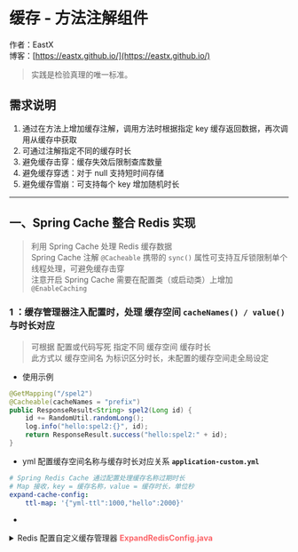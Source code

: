 # 缓存 - 方法注解组件

作者：EastX
<br/>博客：[https://eastx.github.io/](https://eastx.github.io/)

> 实践是检验真理的唯一标准。


## 需求说明

1. 通过在方法上增加缓存注解，调用方法时根据指定 key 缓存返回数据，再次调用从缓存中获取
2. 可通过注解指定不同的缓存时长
3. 避免缓存击穿：缓存失效后限制查库数量
4. 避免缓存穿透：对于 null 支持短时间存储
5. 避免缓存雪崩：可支持每个 key 增加随机时长

---

## 一、Spring Cache 整合 Redis 实现
> 利用 Spring Cache 处理 Redis 缓存数据
> <br> Spring Cache 注解 `@Cacheable` 携带的 `sync()` 属性可支持互斥锁限制单个线程处理，可避免缓存击穿
> <br> 注意开启 Spring Cache 需要在配置类（或启动类）上增加 `@EnableCaching`

### 1 ：缓存管理器注入配置时，处理 缓存空间 `cacheNames() / value()` 与时长对应
> 可根据 配置或代码写死 指定不同 缓存空间 缓存时长
> <br> 此方式以 缓存空间名 为标识区分时长，未配置的缓存空间走全局设定
- 使用示例
```java
@GetMapping("/spel2")
@Cacheable(cacheNames = "prefix")
public ResponseResult<String> spel2(Long id) {
    id += RandomUtil.randomLong();
    log.info("hello:spel2:{}", id);
    return ResponseResult.success("hello:spel2:" + id);
}
```
- yml 配置缓存空间名称与缓存时长对应关系 **`application-custom.yml`**
```yml
# Spring Redis Cache 通过配置处理缓存名称过期时长
# Map 接收，key = 缓存名称，value = 缓存时长，单位秒
expand-cache-config:
    ttl-map: '{"yml-ttl":1000,"hello":2000}'
```
- 
<details>
    <summary title="点击查看代码">Redis 配置自定义缓存管理器 <b><font color="#fc6469">ExpandRedisConfig.java</font></b> </summary>

    ```java
// 引入配置
@Value("#{${expand-cache-config.ttl-map:null}}")
private Map<String, Long> ttlMap;
// 注入缓存管理器及处理配置中的缓存时长
@Bean(BEAN_REDIS_CACHE_MANAGER)
public RedisCacheManager expandRedisCacheManager(RedisConnectionFactory factory) {
    /*
        使用 Jackson 作为值序列化处理器
        FastJson 存在部分转换问题如：Set 存储后因为没有对应的类型保存无法转换为 JSONArray（实现 List ） 导致失败
    */
    ObjectMapper om = JsonUtil.createJacksonObjectMapper();
    GenericJackson2JsonRedisSerializer valueSerializer = new GenericJackson2JsonRedisSerializer(om);

    // 配置key、value 序列化（解决乱码的问题）
    RedisCacheConfiguration config = RedisCacheConfiguration.defaultCacheConfig()
            // key 使用 string 序列化方式
            .serializeKeysWith(RedisSerializationContext.SerializationPair.fromSerializer(StringRedisSerializer.UTF_8))
            // value 使用 jackson 序列化方式
            .serializeValuesWith(RedisSerializationContext.SerializationPair.fromSerializer(valueSerializer))
            // 配置缓存空间名称前缀
            .prefixCacheNameWith("spring:cache:")
            // 配置全局缓存过期时间
            .entryTtl(Duration.ofMinutes(30L));
    // 专门指定某些缓存空间的配置，如果过期时间，这里的 key 为缓存空间名称
    Map<String, RedisCacheConfiguration> configMap = new HashMap<>();
    // 代码写死示例
    configMap.put("world", config.entryTtl(Duration.ofSeconds(60)));
    Set<Map.Entry<String, Long>> entrySet =
            Optional.ofNullable(ttlMap).map(Map::entrySet).orElse(Collections.emptySet());
    for (Map.Entry<String, Long> entry : entrySet) {
        // 指定特定缓存空间对应的过期时间
        configMap.put(entry.getKey(), config.entryTtl(Duration.ofSeconds(entry.getValue())));
    }

    RedisCacheWriter redisCacheWriter = RedisCacheWriter.lockingRedisCacheWriter(factory);
    // 使用自定义缓存管理器附带自定义参数随机时间，注意此处为全局设定，5-最小随机秒，30-最大随机秒
    return new ExpandRedisCacheManager(redisCacheWriter, config, configMap, 5, 30);
}
```

</details>

#### 2 ：在缓存空间名 `cacheNames() / value()` 中附带时间字符串
> 自定义缓存管理器继承 `RedisCacheManager`，重写创建缓存处理器方法，拿到缓存空间名与缓存配置进行更新缓存时长处理
> <br> 此方式以 缓存空间名中非指定时间部分 为标识区分时长，缓存空间名不指定时间走全局设定
- 使用示例
```java
@GetMapping("/spel2")
@Cacheable(cacheNames = "prefix#5m", cacheManager = ExpandRedisConfig.BEAN_REDIS_CACHE_MANAGER)
public ResponseResult<String> spel2(Long id) {
    id += RandomUtil.randomLong();
    log.info("hello:spel2:{}", id);
    return ResponseResult.success("hello:spel2:" + id);
}
```
- 
<details>
    <summary title="点击查看代码">自定义 Redis 缓存管理器 <b><font color="#fc6469">ExpandRedisCacheManager.java</font></b> </summary>

    ```java
@Override
protected RedisCache createRedisCache(String name, RedisCacheConfiguration cacheConfig) {
    String theName = name;
    if (name.contains(NAME_SPLIT_SYMBOL)) {
        // 名称中存在#标记，修改实际名称，替换默认配置的缓存时长为指定缓存时长
        String[] nameArr = name.split(NAME_SPLIT_SYMBOL);
        theName = nameArr[0];
        Duration duration = TimeUtil.parseDuration(nameArr[1]);
        if (duration != null) {
            cacheConfig = cacheConfig.entryTtl(duration);
        }
    }
    
    // 使用自定义缓存处理器附带自定义参数随机时间，将注入的随机时间传递
    return new ExpandRedisCache(theName, cacheWriter, cacheConfig, minRandomSecond, maxRandomSecond);
}
```

</details>

#### 3 ：自定义缓存注解支持 Spring Cache
> 自定义注解 使用 `@Cacheable` 标识，可支持 Spring Cache 处理
> <br> 自定义注解 增加设置缓存时长的属性： timeout() + unit() ，需要与注入注解的初始化配置方生效
> <br> 自定义缓存注解过期时间初始化配置 将缓存时长反射设置到缓存管理器中
> <br> 此处理实质仍是以缓存空间名 `cacheNames() / value()` 中非时间部分为标识区分时长
- 使用示例
```java
@GetMapping("/spel3")
@ExpandCacheable(cacheNames = "prefix", spelKey = "hello-spel3-${#id}", timeout = 100, 
        unit = TimeUnit.SECONDS)
public ResponseResult<String> spel3(Long id) {
    id += RandomUtil.randomLong();
    log.info("hello:spel3:{}", id);
    return ResponseResult.success("hello:spel3:" + id);
}
```
- 自定义缓存注解过期时间初始化配置类 **`ExpandCacheExpireConfig.java`**
    <br> 利用 Spring Component Bean 获取到使用 `@ExpandCacheable` 注解的方法，利用反射获取注解属性并设置缓存空间过期时间；Map 处理，同一名称缓存空间将会出现替换情景
    <br> 与自定义缓存注解 `timeout() + unit()` 对应处理
<details>
    <summary title="点击查看代码">点击查看代码 <b><font color="#fc6469">ExpandCacheExpireConfig.java</font></b> </summary>

    ```java
// Spring Bean 加载后，获取所有 @Component 注解的 Bean 判断类中方法是否存在 @SpringCacheable 注解，存在进行过期时间设置
@PostConstruct
public void init() {
    Map<String, Object> beanMap = beanFactory.getBeansWithAnnotation(Component.class);
    if (MapUtil.isEmpty(beanMap)) {
        return;
    }

    beanMap.values().forEach(item ->
        ReflectionUtils.doWithMethods(item.getClass(), method -> {
            ReflectionUtils.makeAccessible(method);
            putConfigTtl(method);
        })
    );

    expandRedisCacheManager.initializeCaches();
}
// 利用反射设置方法注解上配置的过期时间
private void putConfigTtl(Method method) {
    ExpandCacheable annotation = method.getAnnotation(ExpandCacheable.class);
    if (annotation == null) {
        return;
    }

    String[] cacheNames = annotation.cacheNames();
    if (ArrayUtil.isEmpty(cacheNames)) {
        cacheNames = annotation.value();
    }

    // 反射获取缓存管理器初始化配置并设值
    Map<String, RedisCacheConfiguration> initialCacheConfiguration =
            (Map<String, RedisCacheConfiguration>)
                    ReflectUtil.getFieldValue(expandRedisCacheManager, "initialCacheConfiguration");
    RedisCacheConfiguration defaultCacheConfig =
            (RedisCacheConfiguration)
                    ReflectUtil.getFieldValue(expandRedisCacheManager, "defaultCacheConfig");
    Duration ttl = Duration.ofSeconds(annotation.unit().toSeconds(annotation.timeout()));
    for (String cacheName : cacheNames) {
        initialCacheConfiguration.put(cacheName, defaultCacheConfig.entryTtl(ttl));
    }
}
```

</details>

#### 4 ：自定义缓存处理器，在设置缓存时处理时长
> 继承 Spring 缓存处理器 `RedisCache` ，重写设置缓存方法
> <br> 可针对 null 进行短时间存储避免缓存穿透、增加随机时长避免缓存雪崩
- 
<details>
    <summary title="点击查看代码">自定义 Redis 缓存处理器 <b><font color="#fc6469">ExpandRedisCache.java</font></b> </summary>

    ```java
@Override
public void put(Object key, @Nullable Object value) {
    Object cacheValue = preProcessCacheValue(value);
    // 替换父类设置缓存时长处理
    Duration duration = getDynamicDuration(cacheValue);
    cacheWriter.put(name, createAndConvertCacheKey(key),
            serializeCacheValue(cacheValue), duration);
}
// 获取动态时长
private Duration getDynamicDuration(Object cacheValue) {
    // 如果缓存值为 null，固定返回时长为 30s 避免缓存穿透
    if (NullValue.INSTANCE.equals(cacheValue)) {
        return Duration.ofSeconds(30);
    }
    
    int randomInt = RandomUtil.randomInt(minRandomSecond, maxRandomSecond);
    return cacheConfig.getTtl().plus(Duration.ofSeconds(randomInt));
}
```

</details>

**小结**
- 优点：使用 Spring 自带功能，通用性强
- 缺点：针对缓存空间处理缓存时长，缓存时间一致可能导致缓存雪崩，自定义处理需要理解相应源码实现

**参考：**
- [Spring cache整合Redis，并给它一个过期时间！](https://zhuanlan.zhihu.com/p/138295935)
- [让 @Cacheable 可配置 Redis 过期时间](https://juejin.cn/post/7062155187200196644)
- [@Cacheable注解配合Redis设置缓存随机失效时间](https://blog.csdn.net/yang_wen_wu/article/details/120348727)
- [聊聊如何基于spring @Cacheable扩展实现缓存自动过期时间以及自动刷新](https://mp.weixin.qq.com/s/zzJH-enXlLZovV8h0RCR6Q)
- [SpringBoot实现Redis缓存（SpringCache+Redis的整合）](https://blog.csdn.net/user2025/article/details/106595257)

---

## 二、自定义 AOP 实现
> 使用 `Spring AOP + 注解` 对方法调用结果进行缓存。

### 1. 注解属性定义
- 支持不同类型缓存 key： `key() + keyType()`
- 支持依据条件( SpEL 表达式)设定排除不走缓存： `unless()`
- 支持缓存 key 自定义过期时长（ Redis 缓存）： `timeout() + unit()`
- 支持缓存 key 自定义过期时长增加随机时长（ Redis 缓存）： `addRandomDuration()` ，注意固定了随机范围，可避免缓存雪崩
- 支持本地缓存设置：`useLocal() + localTimeout()` ，注意本地缓存存在全局最大时长限制

### 2. AOP 切面处理
- 缓存存储数据时加锁（synchronized）执行，避免缓存击穿
- 对 null 值进行固定格式字符串缓存，避免缓存穿透
- 
<details>
    <summary title="点击查看代码">方法缓存 AOP 处理 <b><font color="#fc6469">MethodCacheAspect.java</font></b> </summary>

    ```java
@Around("@annotation(cn.eastx.practice.demo.cache.config.custom.MethodCacheable)")
public Object around(ProceedingJoinPoint joinPoint) throws Throwable {
    MethodCacheableOperation operation = MethodCacheableOperation.convert(joinPoint);
    if (Objects.isNull(operation)) {
        return joinPoint.proceed();
    }
        
    Object result = getCacheData(operation);
    if (Objects.nonNull(result)) {
        return convertCacheData(result);
    }
        
    // 加锁处理同步执行
    synchronized (operation.getKey().intern()) {
        result = getCacheData(operation);
        if (Objects.nonNull(result)) {
            return convertCacheData(result);
        }
        
        result = joinPoint.proceed();
        setDataCache(operation, result);
    }
        
    return result;
}
// 设置数据缓存，特殊值缓存需要转换，特殊值包括 null
private void setDataCache(MethodCacheableOperation operation, Object data) {
    // null缓存处理，固定存储时长，防止缓存穿透
    if (Objects.isNull(data)) {
        redisUtil.setEx(operation.getKey(), NULL_VALUE, SPECIAL_VALUE_DURATION);
        return;
    }

    // 存在实际数据缓存处理
    redisUtil.setEx(operation.getKey(), data, operation.getDuration());
    if (Boolean.TRUE.equals(operation.getUseLocal())) {
        LocalCacheUtil.put(operation.getKey(), data, operation.getLocalDuration());
    }
}
```

</details>

### 3. 使用示例
```java
@GetMapping("/default/all")
@MethodCacheable(key = "hello-all", keyType = AspectKeyTypeEnum.DEFAULT, unless = "${#id<0}",
        timeout = 300, unit = TimeUnit.SECONDS, addRandomDuration = false, useLocal = true,
        localTimeout = 60)
public ResponseResult<String> exactMatchAll(Long id) {
    id += RandomUtil.randomLong();
    log.info("custom:all:{}", id);
    return ResponseResult.success("custom:all:" + id);
}
```

**小结**
- 优点：自定义 Spring AOP 实现，可定制化处理程度较高，当前以支持两级缓存（Redis 缓存 + 本地缓存）
- 缺点：相对于 Spring 自带 Cache ，部分功能存在缺失不够完善

---

## 其他

demo 地址：[https://github.com/EastX/java-practice-demos/tree/main/demo-cache](https://github.com/EastX/java-practice-demos/tree/main/demo-cache)

**推荐阅读：**
- [缓存那些事 - 美团技术团队 明辉](https://tech.meituan.com/2017/03/17/cache-about.html)
- [高并发之缓存 - 开拖拉机的蜡笔小新](https://www.cnblogs.com/xiangkejin/p/9277693.html)
- [架构之高并发：缓存 - pdai](https://pdai.tech/md/arch/arch-y-cache.html)

